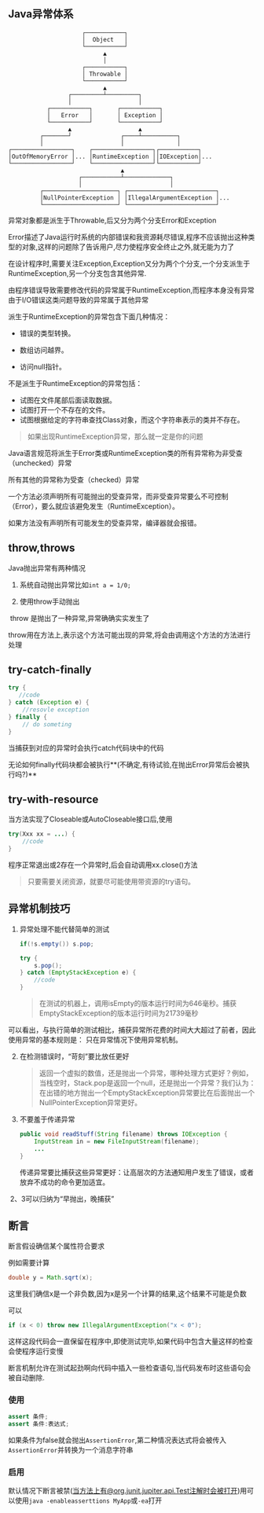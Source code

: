 ## Java异常体系

```ascii
                     ┌───────────┐
                     │  Object   │
                     └───────────┘
                           ▲
                           │
                     ┌───────────┐
                     │ Throwable │
                     └───────────┘
                           ▲
                 ┌─────────┴─────────┐
                 │                   │
           ┌───────────┐       ┌───────────┐
           │   Error   │       │ Exception │
           └───────────┘       └───────────┘
                 ▲                   ▲
         ┌───────┘              ┌────┴──────────┐
         │                      │               │
┌─────────────────┐    ┌─────────────────┐┌───────────┐
│OutOfMemoryError │... │RuntimeException ││IOException│...
└─────────────────┘    └─────────────────┘└───────────┘
                                ▲
                    ┌───────────┴─────────────┐
                    │                         │
         ┌─────────────────────┐ ┌─────────────────────────┐
         │NullPointerException │ │IllegalArgumentException │...
         └─────────────────────┘ └─────────────────────────┘
```

异常对象都是派生于Throwable,后又分为两个分支Error和Exception

Error描述了Java运行时系统的内部错误和我资源耗尽错误,程序不应该抛出这种类型的对象,这样的问题除了告诉用户,尽力使程序安全终止之外,就无能为力了



在设计程序时,需要关注Exception,Exception又分为两个个分支,一个分支派生于RuntimeException,另一个分支包含其他异常.

由程序错误导致需要修改代码的异常属于RuntimeException,而程序本身没有异常由于I/O错误这类问题导致的异常属于其他异常

派生于RuntimeException的异常包含下面几种情况：

- 错误的类型转换。

- 数组访问越界。
-  访问null指针。

不是派生于RuntimeException的异常包括：

- 试图在文件尾部后面读取数据。
- 试图打开一个不存在的文件。
- 试图根据给定的字符串查找Class对象，而这个字符串表示的类并不存在。

> 如果出现RuntimeException异常，那么就一定是你的问题

Java语言规范将派生于Error类或RuntimeException类的所有异常称为非受查（unchecked）异常

所有其他的异常称为受查（checked）异常



一个方法必须声明所有可能抛出的受查异常，而非受查异常要么不可控制（Error），要么就应该避免发生（RuntimeException）。

如果方法没有声明所有可能发生的受查异常，编译器就会报错。



## throw,throws

Java抛出异常有两种情况

1. 系统自动抛出异常比如`int a = 1/0;`

2. 使用throw手动抛出

​		throw 是抛出了一种异常,异常确确实实发生了

​		throw用在方法上,表示这个方法可能出现的异常,将会由调用这个方法的方法进行处理



## try-catch-finally

```java
try {
   //code 
} catch (Exception e) {
    //resovle exception
} finally {
    // do someting 
}
```

当捕获到对应的异常时会执行catch代码块中的代码

无论如何finally代码块都会被执行**(不确定,有待试验,在抛出Error异常后会被执行吗?)**



## try-with-resource

当方法实现了Closeable或AutoCloseable接口后,使用

```java
try(Xxx xx = ...) {
    //code
}
```

程序正常退出或2存在一个异常时,后会自动调用xx.close()方法



> 只要需要关闭资源，就要尽可能使用带资源的try语句。

## 异常机制技巧

1. 异常处理不能代替简单的测试

   ```java
   if(!s.empty()) s.pop;
   ```

   ```java
   try {
       s.pop();
   } catch (EmptyStackException e) {
       //code
   }
   
   ```

   > 在测试的机器上，调用isEmpty的版本运行时间为646毫秒。捕获EmptyStackException的版本运行时间为21739毫秒

​		可以看出，与执行简单的测试相比，捕获异常所花费的时间大大超过了前者，因此使用异常的基本规则是：		只在异常情况下使用异常机制。

2. 在检测错误时，“苛刻”要比放任更好

   > 返回一个虚拟的数值，还是抛出一个异常，哪种处理方式更好？例如，当栈空时，Stack.pop是返回一个null，还是抛出一个异常？我们认为：在出错的地方抛出一个EmptyStackException异常要比在后面抛出一个NullPointerException异常更好。

3. 不要羞于传递异常

   ```java
   public void readStuff(String filename) throws IOException {
       InputStream in = new FileInputStream(filename);
       ...
   }
   ```

   

   传递异常要比捕获这些异常更好：让高层次的方法通知用户发生了错误，或者放弃不成功的命令更加适宜。

​		2、3可以归纳为“早抛出，晚捕获”



## 断言

断言假设确信某个属性符合要求

例如需要计算

```java
double y = Math.sqrt(x);
```

这里我们确信x是一个非负数,因为x是另一个计算的结果,这个结果不可能是负数

可以

```java
if (x < 0) throw new IllegalArgumentException("x < 0");
```

这样这段代码会一直保留在程序中,即使测试完毕,如果代码中包含大量这样的检查会使程序运行变慢



断言机制允许在测试起劲啊向代码中插入一些检查语句,当代码发布时这些语句会被自动删除.



### 使用

```java
assert 条件;
assert 条件:表达式;
```

如果条件为false就会抛出`AssertionError`,第二种情况表达式将会被传入`AssertionError`并转换为一个消息字符串

### 启用

默认情况下断言被禁(当方法上有@org.junit.jupiter.api.Test注解时会被打开)用可以使用`java -enableasserttions MyApp`或`-ea`打开


